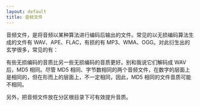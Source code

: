 ```yaml
---
layout: default
title: 音频文件
---
```


音频文件，是将音频以某种算法进行编码后输出的文件。常见的以无损编码算法生成的文件有 WAV、APE、FLAC，有损的有 MP3、WMA、OGG。对此衍生出的玄学很多，常见的有：

有些无损编码的音质比另一些无损编码的音质更好。别和我说它们解码成 WAV 后，MD5
相同。尽管 MD5 相同、字节数相同的两个音频文件，在数字的层面上是相同的，但在形而上的层面上，不一定相同，因此，MD5 相同的文件音质可能不相同。

另外，把音频文件放在分区根目录下可有效提升音质。
